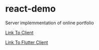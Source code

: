 # react-demo

Server implemmentation of online portfolio 

[Link To Client](https://github.com/jesseburstrom/proj/)

[Link To Flutter Client](https://github.com/jesseburstrom/client_system/)
